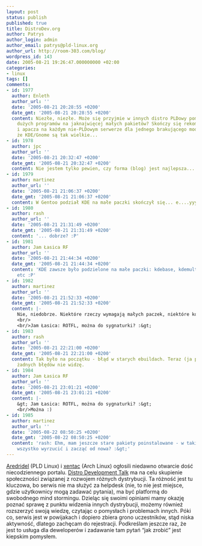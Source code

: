 ```yaml
---
layout: post
status: publish
published: true
title: DistroDev.org
author: Patrys
author_login: admin
author_email: patrys@pld-linux.org
author_url: http://room-303.com/blog/
wordpress_id: 143
date: 2005-08-21 19:26:47.000000000 +02:00
categories:
- linux
tags: []
comments:
- id: 1977
  author: Enleth
  author_url: ''
  date: '2005-08-21 20:28:55 +0200'
  date_gmt: '2005-08-21 20:28:55 +0200'
  content: Niezłe, niezłe. Może się przyjmie w innych distro PLDowy pomysł podziału
    dużych programów na jaknajwięcej małych pakietów? Skończy się rekompilowanie PHP
    i apacza na każdym nie-PLDowym serwerze dla jednego brakującego modułu i psioczenie
    że KDE/Gnome są tak wielkie...
- id: 1978
  author: jpc
  author_url: ''
  date: '2005-08-21 20:32:47 +0200'
  date_gmt: '2005-08-21 20:32:47 +0200'
  content: Nie jestem tylko pewien, czy forma (blog) jest najlepsza...
- id: 1979
  author: martinez
  author_url: ''
  date: '2005-08-21 21:06:37 +0200'
  date_gmt: '2005-08-21 21:06:37 +0200'
  content: W Gentoo podział KDE na małe paczki skończył się... e....yyyy... no właśnie.
- id: 1980
  author: rash
  author_url: ''
  date: '2005-08-21 21:31:49 +0200'
  date_gmt: '2005-08-21 21:31:49 +0200'
  content: '... dobrze? :P'
- id: 1981
  author: Jam Łasica RF
  author_url: ''
  date: '2005-08-21 21:44:34 +0200'
  date_gmt: '2005-08-21 21:44:34 +0200'
  content: 'KDE zawsze było podzielone na małe paczki: kdebase, kdemultimedia, kdepim,
    etc :P'
- id: 1982
  author: martinez
  author_url: ''
  date: '2005-08-21 21:52:33 +0200'
  date_gmt: '2005-08-21 21:52:33 +0200'
  content: |-
    Nie, niedobrze. Niektóre rzeczy wymagają małych paczek, niektóre kobył, konflikt interesów jest.
    <br/>
    <br/>Jam Łasica: ROTFL, można do sygnaturki? :&gt;
- id: 1983
  author: rash
  author_url: ''
  date: '2005-08-21 22:21:00 +0200'
  date_gmt: '2005-08-21 22:21:00 +0200'
  content: Tak było na początku - błąd w starych ebuildach. Teraz (ja przynajmniej)
    żadnych błędów nie widzę.
- id: 1984
  author: Jam Łasica RF
  author_url: ''
  date: '2005-08-21 23:01:21 +0200'
  date_gmt: '2005-08-21 23:01:21 +0200'
  content: |-
    &gt; Jam Łasica: ROTFL, można do sygnaturki? :&gt;
    <br/>Można :)
- id: 1985
  author: martinez
  author_url: ''
  date: '2005-08-22 08:50:25 +0200'
  date_gmt: '2005-08-22 08:50:25 +0200'
  content: 'rash: Ehm, mam jeszcze stare pakiety poinstalowane - w takim razie wypadałoby
    wszystko wyrzucić i zacząć od nowa? :&gt;'
---
```

<p><a href="http://nbtsc.org/~aredridel/">Aredridel</a> (PLD Linux) i <a href="http://xentac.net/~jchu/blog">xentac</a> (Arch Linux) ogłosili niedawno otwarcie dość niecodziennego portalu. <a href="http://distrodev.org/">Distro Development Talk</a> ma na celu skupienie społeczności związanej z rozwojem różnych dystrybucji. Ta różność jest tu kluczowa, bo serwis nie ma służyć za helpdesk (nie, to nie jest miejsce, gdzie użytkownicy mogą zadawać pytania), ma być platformą do swobodnego mind stormingu. Dzieląc się swoimi opiniami mamy okazję poznać sprawę z punktu widzenia innych dystrybucji, możemy również rozszerzyć swoją wiedzę, czytając o pomysłach i problemach innych. Póki co, serwis jest w powijakach i dopiero zbiera grono uczestników, stąd niska aktywność, dlatego zachęcam do rejestracji. Podkreślam jeszcze raz, że jest to usługa dla deweloperów i zadawanie tam pytań <q>jak zrobić</q> jest kiepskim pomysłem.</p>
